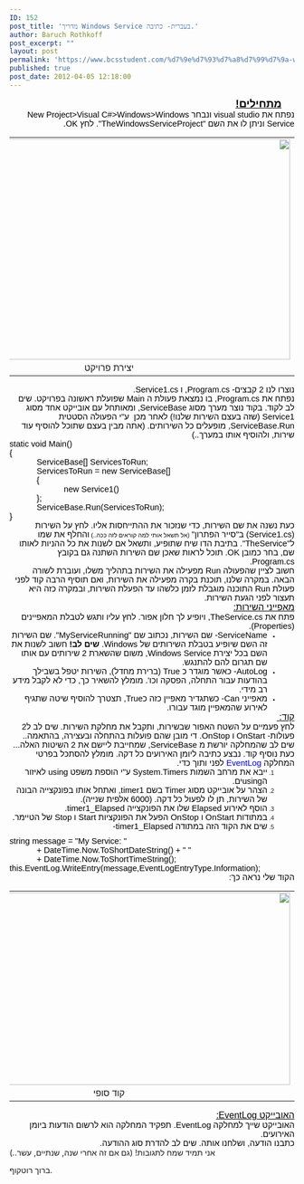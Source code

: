 ```yaml
---
ID: 152
post_title: 'מדריך Windows Service בעברית- כתיבה.'
author: Baruch Rothkoff
post_excerpt: ""
layout: post
permalink: 'https://www.bcsstudent.com/%d7%9e%d7%93%d7%a8%d7%99%d7%9a-windows-service-%d7%91%d7%a2%d7%91%d7%a8%d7%99%d7%aa-%d7%9b%d7%aa%d7%99%d7%91%d7%94/'
published: true
post_date: 2012-04-05 12:18:00
---
```

<div dir="rtl" style="text-align: right;">
<div class="OutlineElement Rtl SCX155025806" style="font-family: Calibri, sans-serif; font-size: 11px; text-align: -webkit-auto; margin: 0; padding: 0;">
<div class="Paragraph Rtl SCX155025806" style="color: windowtext; direction: rtl; font-size: 8pt; height: auto; margin-right: 23px; text-align: right; vertical-align: baseline; width: auto; word-wrap: normal !important; padding: 0;"><span class="TextRun Underlined SCX155025806" style="font-size: 14pt; font-weight: bold; text-decoration: underline; word-wrap: normal !important; margin: 0; padding: 0;" xml:lang="HE-IL">מתחילים!</span><span class="EOP SCX155025806" style="font-size: 14pt; word-wrap: normal !important; margin: 0; padding: 0;"> </span></div>
</div>
<div class="OutlineElement Rtl SCX155025806" style="font-family: Calibri, sans-serif; font-size: 11px; text-align: -webkit-auto; margin: 0; padding: 0;">
<div class="Paragraph Rtl SCX155025806" style="color: windowtext; direction: rtl; font-size: 8pt; text-align: right; vertical-align: baseline; word-wrap: normal !important; padding: 0;"><span class="TextRun SCX155025806" style="font-size: 11pt; word-wrap: normal !important; margin: 0; padding: 0;" xml:lang="HE-IL">נפתח את visual studio ונבחר New Project&gt;Visual C#&gt;Windows&gt;Windows Service וניתן לו את השם "TheWindowsServiceProject". לחץ OK.</span><span class="EOP SCX155025806" style="font-size: 11pt; word-wrap: normal !important; margin: 0; padding: 0;"> </span></div>
</div>
<div class="OutlineElement Rtl SCX155025806" style="font-family: Calibri, sans-serif; font-size: 11px; text-align: -webkit-auto; margin: 0; padding: 0;">
<table class="tr-caption-container" style="margin-left: auto; margin-right: auto; text-align: center;" cellspacing="0" cellpadding="0" align="center">
<tbody>
<tr>
<td style="text-align: center;"><img class="WACImage SCX155025806" src="https://word-edit.officeapps.live.com/we/GetImage.ashx?Fi=SDEC96D5B09D87A2E9!362&amp;C=1__BL2-SKY-WAC-WSHI&amp;ak=t%3d0%26s%3d0%26v%3d!ADDjYhbvrchTdE8&amp;ObjectDataBlobId={c1c03d12-fae9-53de-9652-4899f0a0299d}{1}&amp;Word=1" alt="" width="640" height="390" /></td>
</tr>
<tr>
<td class="tr-caption" style="text-align: center;">יצירת פרויקט</td>
</tr>
</tbody>
</table>
</div>
<div class="OutlineElement Rtl SCX155025806" style="font-family: Calibri, sans-serif; font-size: 11px; text-align: -webkit-auto; margin: 0; padding: 0;">
<div class="Paragraph Rtl SCX155025806" style="color: windowtext; direction: rtl; font-size: 8pt; text-align: right; vertical-align: baseline; word-wrap: normal !important; padding: 0;"></div>
</div>
<div class="OutlineElement Rtl SCX155025806" style="font-family: Calibri, sans-serif; font-size: 11px; text-align: -webkit-auto; margin: 0; padding: 0;">
<div class="Paragraph Rtl SCX155025806" style="color: windowtext; direction: rtl; font-size: 8pt; text-align: right; vertical-align: baseline; word-wrap: normal !important; padding: 0;"><span class="TextRun SCX155025806" style="font-size: 11pt; word-wrap: normal !important; margin: 0; padding: 0;" xml:lang="HE-IL">נוצרו לנו 2 קבצים- Program.cs, ו Service1.cs.</span><span class="EOP SCX155025806" style="font-size: 11pt; word-wrap: normal !important; margin: 0; padding: 0;"> </span></div>
</div>
<div class="OutlineElement Rtl SCX155025806" style="font-family: Calibri, sans-serif; font-size: 11px; text-align: -webkit-auto; margin: 0; padding: 0;">
<div class="Paragraph Rtl SCX155025806" style="color: windowtext; direction: rtl; font-size: 8pt; text-align: right; vertical-align: baseline; word-wrap: normal !important; padding: 0;"><span class="TextRun SCX155025806" style="font-size: 11pt; word-wrap: normal !important; margin: 0; padding: 0;" xml:lang="HE-IL">נפתח את Program.cs, בו נמצאת פעולת ה Main שפועלת ראשונה בפרויקט. שים לב לקוד. בקוד נוצר מערך מסוג ServiceBase, ומאותחל עם אובייקט אחד מסוג Service1 (שזה בעצם השירות שלנו!) לאחר מכן  ע"י הפעולה הסטטית ServiceBase.Run, מופעלים כל השירותים. (אתה מבין בעצם שתוכל להוסיף עוד שירות, ולהוסיף אותו במערך..)</span><span class="EOP SCX155025806" style="font-size: 11pt; word-wrap: normal !important; margin: 0; padding: 0;"> </span></div>
</div>
<div class="OutlineElement Ltr SCX155025806" style="font-family: Calibri, sans-serif; font-size: 11px; text-align: -webkit-auto; margin: 0; padding: 0;">
<div class="Paragraph SCX155025806" dir="ltr" style="color: windowtext; font-size: 8pt; text-align: left; vertical-align: baseline; word-wrap: normal !important; padding: 0;"><span class="TextRun SCX155025806" style="font-size: 11pt; word-wrap: normal !important; margin: 0; padding: 0;" xml:lang="EN-US">static void Main()</span><span class="EOP SCX155025806" style="font-size: 11pt; word-wrap: normal !important; margin: 0; padding: 0;"> </span></div>
</div>
<div class="OutlineElement Ltr SCX155025806" dir="ltr" style="font-family: Calibri, sans-serif; font-size: 11px; text-align: -webkit-auto; margin: 0; padding: 0;">
<div class="Paragraph SCX155025806" style="color: windowtext; font-size: 8pt; text-align: left; vertical-align: baseline; word-wrap: normal !important; padding: 0;"><span class="TextRun SCX155025806" style="font-size: 11pt; word-wrap: normal !important; margin: 0; padding: 0;" xml:lang="HE-IL">{</span><span class="EOP SCX155025806" style="font-size: 11pt; word-wrap: normal !important; margin: 0; padding: 0;"> </span></div>
</div>
<div class="OutlineElement Ltr SCX155025806" dir="ltr" style="font-family: Calibri, sans-serif; font-size: 11px; text-align: -webkit-auto; text-indent: 48px; margin: 0; padding: 0;">
<div class="Paragraph SCX155025806" style="color: windowtext; font-size: 8pt; text-align: left; vertical-align: baseline; word-wrap: normal !important; padding: 0;"><span class="TextRun SCX155025806" style="font-size: 11pt; word-wrap: normal !important; margin: 0; padding: 0;" xml:lang="EN-US">ServiceBase[] ServicesToRun;</span><span class="EOP SCX155025806" style="font-size: 11pt; word-wrap: normal !important; margin: 0; padding: 0;"> </span></div>
</div>
<div class="OutlineElement Ltr SCX155025806" dir="ltr" style="font-family: Calibri, sans-serif; font-size: 11px; text-align: -webkit-auto; text-indent: 48px; margin: 0; padding: 0;">
<div class="Paragraph SCX155025806" style="color: windowtext; font-size: 8pt; text-align: left; vertical-align: baseline; word-wrap: normal !important; padding: 0;"><span class="TextRun SCX155025806" style="font-size: 11pt; word-wrap: normal !important; margin: 0; padding: 0;" xml:lang="EN-US">ServicesToRun = new ServiceBase[] </span><span class="EOP SCX155025806" style="font-size: 11pt; word-wrap: normal !important; margin: 0; padding: 0;"> </span></div>
</div>
<div class="OutlineElement Ltr SCX155025806" dir="ltr" style="font-family: Calibri, sans-serif; font-size: 11px; text-align: -webkit-auto; margin: 0 0 0 48px; padding: 0;">
<div class="Paragraph SCX155025806" style="color: windowtext; font-size: 8pt; text-align: left; vertical-align: baseline; word-wrap: normal !important; padding: 0;"><span class="TextRun SCX155025806" style="font-size: 11pt; word-wrap: normal !important; margin: 0; padding: 0;" xml:lang="HE-IL">{ </span><span class="EOP SCX155025806" style="font-size: 11pt; word-wrap: normal !important; margin: 0; padding: 0;"> </span></div>
</div>
<div class="OutlineElement Ltr SCX155025806" dir="ltr" style="font-family: Calibri, sans-serif; font-size: 11px; text-align: -webkit-auto; margin: 0 0 0 96px; padding: 0;">
<div class="Paragraph SCX155025806" style="color: windowtext; font-size: 8pt; text-align: left; vertical-align: baseline; word-wrap: normal !important; padding: 0;"><span class="TextRun SCX155025806" style="font-size: 11pt; word-wrap: normal !important; margin: 0; padding: 0;" xml:lang="EN-US">new Service1() </span><span class="EOP SCX155025806" style="font-size: 11pt; word-wrap: normal !important; margin: 0; padding: 0;"> </span></div>
</div>
<div class="OutlineElement Ltr SCX155025806" dir="ltr" style="font-family: Calibri, sans-serif; font-size: 11px; text-align: -webkit-auto; margin: 0 0 0 48px; padding: 0;">
<div class="Paragraph SCX155025806" style="color: windowtext; font-size: 8pt; text-align: left; vertical-align: baseline; word-wrap: normal !important; padding: 0;"><span class="TextRun SCX155025806" style="font-size: 11pt; word-wrap: normal !important; margin: 0; padding: 0;" xml:lang="HE-IL">};</span><span class="EOP SCX155025806" style="font-size: 11pt; word-wrap: normal !important; margin: 0; padding: 0;"> </span></div>
</div>
<div class="OutlineElement Ltr SCX155025806" dir="ltr" style="font-family: Calibri, sans-serif; font-size: 11px; text-align: -webkit-auto; margin: 0 0 0 48px; padding: 0;">
<div class="Paragraph SCX155025806" style="color: windowtext; font-size: 8pt; text-align: left; vertical-align: baseline; word-wrap: normal !important; padding: 0;"><span class="TextRun SCX155025806" style="font-size: 11pt; word-wrap: normal !important; margin: 0; padding: 0;" xml:lang="EN-US">ServiceBase.Run(ServicesToRun);</span><span class="EOP SCX155025806" style="font-size: 11pt; word-wrap: normal !important; margin: 0; padding: 0;"> </span></div>
</div>
<div class="OutlineElement Ltr SCX155025806" dir="ltr" style="font-family: Calibri, sans-serif; font-size: 11px; text-align: -webkit-auto; margin: 0; padding: 0;">
<div class="Paragraph SCX155025806" style="color: windowtext; font-size: 8pt; text-align: left; vertical-align: baseline; word-wrap: normal !important; padding: 0;"><span class="TextRun SCX155025806" style="font-size: 11pt; word-wrap: normal !important; margin: 0; padding: 0;" xml:lang="HE-IL">}</span><span class="EOP SCX155025806" style="font-size: 11pt; word-wrap: normal !important; margin: 0; padding: 0;"> </span></div>
</div>
<div class="OutlineElement Rtl SCX155025806" style="font-family: Calibri, sans-serif; font-size: 11px; text-align: -webkit-auto; margin: 0; padding: 0;">
<div class="Paragraph Rtl SCX155025806" style="color: windowtext; direction: rtl; font-size: 8pt; text-align: right; vertical-align: baseline; word-wrap: normal !important; padding: 0;"><span class="TextRun SCX155025806" style="font-size: 11pt; word-wrap: normal !important; margin: 0; padding: 0;" xml:lang="HE-IL">כעת נשנה את שם השירות, כדי שנזכור את ההתייחסות אליו. לחץ על השירות (Service1.cs) ב"סייר הפתרון" </span><span class="TextRun SCX155025806" style="font-size: 8pt; word-wrap: normal !important; margin: 0; padding: 0;" xml:lang="HE-IL">(אל תשאל אותי למה קוראים לזה ככה..) </span><span class="TextRun SCX155025806" style="font-size: 11pt; word-wrap: normal !important; margin: 0; padding: 0;" xml:lang="HE-IL">והחלף את שמו ל"TheService". בתיבת הדו שיח שתופיע, ותשאל אם לשנות את כל ההניות לאותו שם, בחר כמובן OK. תוכל לראות שאכן שם השירות השתנה גם בקובץ Program.cs.</span><span class="EOP SCX155025806" style="font-size: 11pt; word-wrap: normal !important; margin: 0; padding: 0;"> </span></div>
</div>
<div class="OutlineElement Rtl SCX155025806" style="font-family: Calibri, sans-serif; font-size: 11px; text-align: -webkit-auto; margin: 0; padding: 0;">
<div class="Paragraph Rtl SCX155025806" style="color: windowtext; direction: rtl; font-size: 8pt; text-align: right; vertical-align: baseline; word-wrap: normal !important; padding: 0;"><span class="TextRun SCX155025806" style="font-size: 11pt; word-wrap: normal !important; margin: 0; padding: 0;" xml:lang="HE-IL">חשוב לציין שהפעולה Run מפעילה את השירות בתהליך משלו, ועוברת לשורה הבאה. במקרה שלנו, תוכנת בקרה מפעילה את השירות, ואם תוסיף הרבה קוד לפני פעולת Run התוכנה מוגבלת לזמן כלשהו עד הפעלת השירות, ובמקרה כזה היא תעצור לפני הגעת השירות.</span><span class="EOP SCX155025806" style="font-size: 11pt; word-wrap: normal !important; margin: 0; padding: 0;"> </span></div>
</div>
<div class="OutlineElement Rtl SCX155025806" style="font-family: Calibri, sans-serif; font-size: 11px; text-align: -webkit-auto; margin: 0; padding: 0;">
<div class="Paragraph Rtl SCX155025806" style="color: windowtext; direction: rtl; font-size: 8pt; text-align: right; vertical-align: baseline; word-wrap: normal !important; padding: 0;"></div>
</div>
<div class="OutlineElement Rtl SCX155025806" style="font-family: Calibri, sans-serif; font-size: 11px; text-align: -webkit-auto; margin: 0; padding: 0;">
<div class="Paragraph Rtl SCX155025806" style="color: windowtext; direction: rtl; font-size: 8pt; text-align: right; vertical-align: baseline; word-wrap: normal !important; padding: 0;"><span class="TextRun Underlined SCX155025806" style="font-size: 12pt; text-decoration: underline; word-wrap: normal !important; margin: 0; padding: 0;" xml:lang="HE-IL">מאפייני השירות:</span><span class="EOP SCX155025806" style="font-size: 12pt; word-wrap: normal !important; margin: 0; padding: 0;"> </span></div>
</div>
<div class="OutlineElement Rtl SCX155025806" style="font-family: Calibri, sans-serif; font-size: 11px; text-align: -webkit-auto; margin: 0; padding: 0;">
<div class="Paragraph Rtl SCX155025806" style="color: windowtext; direction: rtl; font-size: 8pt; text-align: right; vertical-align: baseline; word-wrap: normal !important; padding: 0;"><span class="TextRun SCX155025806" style="font-size: 11pt; word-wrap: normal !important; margin: 0; padding: 0;" xml:lang="HE-IL">פתח את TheService.cs, ויופיע לך חלון אפור. לחץ עליו ותגש לטבלת המאפיינים (Properties).</span><span class="EOP SCX155025806" style="font-size: 11pt; word-wrap: normal !important; margin: 0; padding: 0;"> </span></div>
</div>
<ul class="BulletListStyle1 SCX155025806" style="font-family: Calibri, sans-serif; font-size: 11px; text-align: -webkit-auto; margin: 0; padding: 0;">
 	<li class="OutlineElement Rtl SCX155025806" style="font-size: 8pt; vertical-align: baseline; margin: 0 48px 0 0; padding: 0;">
<div class="Paragraph Rtl SCX155025806" style="color: windowtext; direction: rtl; font-size: 8pt; text-align: right; vertical-align: baseline; word-wrap: normal !important; padding: 0;"><span class="TextRun SCX155025806" style="font-size: 11pt; word-wrap: normal !important; margin: 0; padding: 0;" xml:lang="EN-US">ServiceName- שם השירות, נכתוב שם "MyServiceRunning". שם השירות זה השם שיופיע בטבלת השירותים של Windows. </span><span class="TextRun SCX155025806" style="font-size: 11pt; font-weight: bold; word-wrap: normal !important; margin: 0; padding: 0;" xml:lang="HE-IL">שים לב!</span><span class="TextRun SCX155025806" style="font-size: 11pt; word-wrap: normal !important; margin: 0; padding: 0;" xml:lang="HE-IL"> חשוב לשנות את השם בכל יצירת Windows Service, משום שהשארת 2 שירותים עם אותו שם תגרום להם להתנגש.</span><span class="EOP SCX155025806" style="font-size: 11pt; word-wrap: normal !important; margin: 0; padding: 0;"> </span></div></li>
 	<li class="OutlineElement Rtl SCX155025806" style="font-size: 8pt; vertical-align: baseline; margin: 0 48px 0 0; padding: 0;">
<div class="Paragraph Rtl SCX155025806" style="color: windowtext; direction: rtl; font-size: 8pt; text-align: right; vertical-align: baseline; word-wrap: normal !important; padding: 0;"><span class="TextRun SCX155025806" style="font-size: 11pt; word-wrap: normal !important; margin: 0; padding: 0;" xml:lang="EN-US">AutoLog- כאשר מוגדר כ True (ברירת מחדל), השירות יטפל בשבילך בהודעות עבור התחלה, הפסקה וכו'. מומלץ להשאיר כך, כדי לא לקבל מידע רב מידי.</span><span class="EOP SCX155025806" style="font-size: 11pt; word-wrap: normal !important; margin: 0; padding: 0;"> </span></div></li>
 	<li class="OutlineElement Rtl SCX155025806" style="font-size: 8pt; vertical-align: baseline; margin: 0 48px 0 0; padding: 0;">
<div class="Paragraph Rtl SCX155025806" style="color: windowtext; direction: rtl; font-size: 8pt; text-align: right; vertical-align: baseline; word-wrap: normal !important; padding: 0;"><span class="TextRun SCX155025806" style="font-size: 11pt; word-wrap: normal !important; margin: 0; padding: 0;" xml:lang="HE-IL">מאפייני Can- כשתגדיר מאפיין כזה כTrue, תצטרך להוסיף שיטה שתגיף לאירוע שהמאפיין מוגד עבורו.</span><span class="EOP SCX155025806" style="font-size: 11pt; word-wrap: normal !important; margin: 0; padding: 0;"> </span></div></li>
</ul>
<div class="OutlineElement Rtl SCX155025806" style="font-family: Calibri, sans-serif; font-size: 11px; text-align: -webkit-auto; margin: 0; padding: 0;">
<div class="Paragraph Rtl SCX155025806" style="color: windowtext; direction: rtl; font-size: 8pt; text-align: right; vertical-align: baseline; word-wrap: normal !important; padding: 0;"></div>
</div>
<div class="OutlineElement Rtl SCX155025806" style="font-family: Calibri, sans-serif; font-size: 11px; text-align: -webkit-auto; margin: 0; padding: 0;">
<div class="Paragraph Rtl SCX155025806" style="color: windowtext; direction: rtl; font-size: 8pt; text-align: right; vertical-align: baseline; word-wrap: normal !important; padding: 0;"><span class="TextRun Underlined SCX155025806" style="font-size: 12pt; text-decoration: underline; word-wrap: normal !important; margin: 0; padding: 0;" xml:lang="HE-IL">קוד:</span><span class="TextRun Underlined SCX155025806" style="font-size: 12pt; text-decoration: underline; word-wrap: normal !important; margin: 0; padding: 0;" xml:lang="HE-IL"> </span><span class="EOP SCX155025806" style="font-size: 12pt; word-wrap: normal !important; margin: 0; padding: 0;"> </span></div>
</div>
<div class="OutlineElement Rtl SCX155025806" style="font-family: Calibri, sans-serif; font-size: 11px; text-align: -webkit-auto; margin: 0; padding: 0;">
<div class="Paragraph Rtl SCX155025806" style="color: windowtext; direction: rtl; font-size: 8pt; text-align: right; vertical-align: baseline; word-wrap: normal !important; padding: 0;"><span class="TextRun SCX155025806" style="font-size: 11pt; word-wrap: normal !important; margin: 0; padding: 0;" xml:lang="HE-IL">לחץ פעמיים על השטח האפור שבשירות, ותקבל את מחלקת השירות. שים לב ל2 פעולות- OnStart ו OnStop. די מובן שהם פועלות בהתחלה ובעצירה, בהתאמה.. שים לב שהמחלקה יורשת מ ServiceBase, שמחייבת ליישם את 2 השיטות האלה...</span><span class="EOP SCX155025806" style="font-size: 11pt; word-wrap: normal !important; margin: 0; padding: 0;"> </span></div>
</div>
<div class="OutlineElement Rtl SCX155025806" style="font-family: Calibri, sans-serif; font-size: 11px; text-align: -webkit-auto; margin: 0; padding: 0;">
<div class="Paragraph Rtl SCX155025806" style="color: windowtext; direction: rtl; font-size: 8pt; text-align: right; vertical-align: baseline; word-wrap: normal !important; padding: 0;"><span class="TextRun SCX155025806" style="font-size: 11pt; word-wrap: normal !important; margin: 0; padding: 0;" xml:lang="HE-IL">כעת נוסיף קוד. נבצע כתיבה ליומן האירועים כל דקה. מומלץ להסתכל בפרטי המחלקה </span><a class="Hyperlink SCX155025806" style="text-decoration: none; word-wrap: normal !important; margin: 0; padding: 0;" href="http://msdn.microsoft.com/en-us/library/system.diagnostics.eventlog.aspx"><span class="TextRun SCX155025806" style="color: blue; font-size: 11pt; word-wrap: normal !important; margin: 0; padding: 0;" xml:lang="EN-US">EventLog</span></a><span class="TextRun SCX155025806" style="font-size: 11pt; word-wrap: normal !important; margin: 0; padding: 0;" xml:lang="HE-IL"> לפני ותוך כדי.</span><span class="EOP SCX155025806" style="font-size: 11pt; word-wrap: normal !important; margin: 0; padding: 0;"> </span></div>
</div>
<ol class="NumberListStyle5 SCX155025806" style="font-family: Calibri, sans-serif; font-size: 11px; text-align: -webkit-auto; margin: 0; padding: 0;" start="1">
 	<li class="OutlineElement Rtl SCX155025806" style="font-size: 8pt; vertical-align: baseline; margin: 0 48px 0 0; padding: 0;">
<div class="Paragraph Rtl SCX155025806" style="color: windowtext; direction: rtl; font-size: 8pt; text-align: right; vertical-align: baseline; word-wrap: normal !important; padding: 0;"><span class="TextRun SCX155025806" style="font-size: 11pt; word-wrap: normal !important; margin: 0; padding: 0;" xml:lang="HE-IL">ייבא את מרחב השמות System.Timers ע"י הוספת משפט using לאיזור הusingים.</span><span class="EOP SCX155025806" style="font-size: 11pt; word-wrap: normal !important; margin: 0; padding: 0;"> </span></div></li>
 	<li class="OutlineElement Rtl SCX155025806" style="font-size: 8pt; vertical-align: baseline; margin: 0 48px 0 0; padding: 0;">
<div class="Paragraph Rtl SCX155025806" style="color: windowtext; direction: rtl; font-size: 8pt; text-align: right; vertical-align: baseline; word-wrap: normal !important; padding: 0;"><span class="TextRun SCX155025806" style="font-size: 11pt; word-wrap: normal !important; margin: 0; padding: 0;" xml:lang="HE-IL">הצהר על אובייקט מסוג Timer בשם timer1, ואתחל אותו בפונקצייה הבונה של השירות, תן לו לפעול כל דקה. (6000 אלפית שנייה).</span><span class="EOP SCX155025806" style="font-size: 11pt; word-wrap: normal !important; margin: 0; padding: 0;"> </span></div></li>
 	<li class="OutlineElement Rtl SCX155025806" style="font-size: 8pt; vertical-align: baseline; margin: 0 48px 0 0; padding: 0;">
<div class="Paragraph Rtl SCX155025806" style="color: windowtext; direction: rtl; font-size: 8pt; text-align: right; vertical-align: baseline; word-wrap: normal !important; padding: 0;"><span class="TextRun SCX155025806" style="font-size: 11pt; word-wrap: normal !important; margin: 0; padding: 0;" xml:lang="HE-IL">הוסף לאירוע Elapsed שלו את הפונקצייה timer1_Elapsed.</span><span class="EOP SCX155025806" style="font-size: 11pt; word-wrap: normal !important; margin: 0; padding: 0;"> </span></div></li>
 	<li class="OutlineElement Rtl SCX155025806" style="font-size: 8pt; vertical-align: baseline; margin: 0 48px 0 0; padding: 0;">
<div class="Paragraph Rtl SCX155025806" style="color: windowtext; direction: rtl; font-size: 8pt; text-align: right; vertical-align: baseline; word-wrap: normal !important; padding: 0;"><span class="TextRun SCX155025806" style="font-size: 11pt; word-wrap: normal !important; margin: 0; padding: 0;" xml:lang="HE-IL">במתודות OnStart ו OnStop הפעל את הפונקציות Start ו Stop של הטיימר.</span><span class="EOP SCX155025806" style="font-size: 11pt; word-wrap: normal !important; margin: 0; padding: 0;"> </span></div></li>
 	<li class="OutlineElement Rtl SCX155025806" style="font-size: 8pt; vertical-align: baseline; margin: 0 48px 0 0; padding: 0;">
<div class="Paragraph Rtl SCX155025806" style="color: windowtext; direction: rtl; font-size: 8pt; text-align: right; vertical-align: baseline; word-wrap: normal !important; padding: 0;"><span class="TextRun SCX155025806" style="font-size: 11pt; word-wrap: normal !important; margin: 0; padding: 0;" xml:lang="HE-IL">שים את הקוד הזה במתודה timer1_Elapsed-</span><span class="EOP SCX155025806" style="font-size: 11pt; word-wrap: normal !important; margin: 0; padding: 0;"> </span></div>
<p dir="ltr"></p>
</li>
</ol>
<div class="OutlineElement Ltr SCX155025806" dir="ltr" style="font-family: Calibri, sans-serif; font-size: 11px; text-align: -webkit-auto; margin: 0; padding: 0;">
<div class="Paragraph SCX155025806" style="color: windowtext; font-size: 8pt; text-align: left; vertical-align: baseline; word-wrap: normal !important; padding: 0;"><span class="TextRun SCX155025806" style="font-size: 11pt; word-wrap: normal !important; margin: 0; padding: 0;" xml:lang="EN-US">string message = "My Service: "</span><span class="EOP SCX155025806" style="font-size: 11pt; word-wrap: normal !important; margin: 0; padding: 0;"> </span></div>
</div>
<div class="OutlineElement Ltr SCX155025806" dir="ltr" style="font-family: Calibri, sans-serif; font-size: 11px; text-align: -webkit-auto; text-indent: 48px; margin: 0; padding: 0;">
<div class="Paragraph SCX155025806" style="color: windowtext; font-size: 8pt; text-align: left; vertical-align: baseline; word-wrap: normal !important; padding: 0;"><span class="TextRun SCX155025806" style="font-size: 11pt; word-wrap: normal !important; margin: 0; padding: 0;" xml:lang="EN-US">+ DateTime.Now.ToShortDateString() + " "</span><span class="EOP SCX155025806" style="font-size: 11pt; word-wrap: normal !important; margin: 0; padding: 0;"> </span></div>
</div>
<div class="OutlineElement Ltr SCX155025806" dir="ltr" style="font-family: Calibri, sans-serif; font-size: 11px; text-align: -webkit-auto; text-indent: 48px; margin: 0; padding: 0;">
<div class="Paragraph SCX155025806" style="color: windowtext; font-size: 8pt; text-align: left; vertical-align: baseline; word-wrap: normal !important; padding: 0;"><span class="TextRun SCX155025806" style="font-size: 11pt; word-wrap: normal !important; margin: 0; padding: 0;" xml:lang="EN-US">+ DateTime.Now.ToShortTimeString();</span><span class="EOP SCX155025806" style="font-size: 11pt; word-wrap: normal !important; margin: 0; padding: 0;"> </span></div>
</div>
<div class="OutlineElement Ltr SCX155025806" dir="ltr" style="font-family: Calibri, sans-serif; font-size: 11px; text-align: -webkit-auto; margin: 0; padding: 0;">
<div class="Paragraph SCX155025806" style="color: windowtext; font-size: 8pt; text-align: left; vertical-align: baseline; word-wrap: normal !important; padding: 0;"><span class="TextRun SCX155025806" style="font-size: 11pt; word-wrap: normal !important; margin: 0; padding: 0;" xml:lang="EN-US">this.EventLog.WriteEntry(message,EventLogEntryType.Information);</span><span class="EOP SCX155025806" style="font-size: 11pt; word-wrap: normal !important; margin: 0; padding: 0;"> </span></div>
</div>
<div class="OutlineElement Ltr SCX155025806" dir="ltr" style="font-family: Calibri, sans-serif; font-size: 11px; text-align: -webkit-auto; margin: 0; padding: 0;">
<div class="Paragraph SCX155025806" style="color: windowtext; font-size: 8pt; text-align: left; vertical-align: baseline; word-wrap: normal !important; padding: 0;"></div>
</div>
<div class="OutlineElement Rtl SCX155025806" style="font-family: Calibri, sans-serif; font-size: 11px; text-align: -webkit-auto; margin: 0; padding: 0;">
<div class="Paragraph Rtl SCX155025806" style="color: windowtext; direction: rtl; font-size: 8pt; text-align: right; vertical-align: baseline; word-wrap: normal !important; padding: 0;"><span class="TextRun SCX155025806" style="font-size: 11pt; word-wrap: normal !important; margin: 0; padding: 0;" xml:lang="HE-IL">הקוד שלי נראה כך:</span><span class="EOP SCX155025806" style="font-size: 11pt; word-wrap: normal !important; margin: 0; padding: 0;"> </span></div>
</div>
<div class="OutlineElement Rtl SCX155025806" style="font-family: Calibri, sans-serif; font-size: 11px; text-align: -webkit-auto; margin: 0; padding: 0;">
<div class="Paragraph Rtl SCX155025806" style="color: windowtext; direction: rtl; font-size: 8pt; text-align: right; vertical-align: baseline; word-wrap: normal !important; padding: 0;"></div>
</div>
<div class="OutlineElement Rtl SCX155025806" style="font-family: Calibri, sans-serif; font-size: 11px; text-align: -webkit-auto; margin: 0; padding: 0;">
<table class="tr-caption-container" style="margin-left: auto; margin-right: auto; text-align: center;" cellspacing="0" cellpadding="0" align="center">
<tbody>
<tr>
<td style="text-align: center;"><img class="WACImage SCX155025806" title="" src="https://word-edit.officeapps.live.com/we/GetImage.ashx?Fi=SDEC96D5B09D87A2E9!362&amp;C=1__BL2-SKY-WAC-WSHI&amp;ak=t%3d0%26s%3d0%26v%3d!ADDjYhbvrchTdE8&amp;ObjectDataBlobId={90690639-be65-57dd-ba8e-8520886c9898}{1}&amp;Word=1" alt="" width="640" height="340" /></td>
</tr>
<tr>
<td class="tr-caption" style="text-align: center;">קוד סופי</td>
</tr>
</tbody>
</table>
</div>
<div class="OutlineElement Rtl SCX155025806" style="font-family: Calibri, sans-serif; font-size: 11px; text-align: -webkit-auto; margin: 0; padding: 0;">
<div class="Paragraph Rtl SCX155025806" style="color: windowtext; direction: rtl; font-size: 8pt; text-align: right; vertical-align: baseline; word-wrap: normal !important; padding: 0;"></div>
</div>
<div class="OutlineElement Rtl SCX155025806" style="font-family: Calibri, sans-serif; font-size: 11px; text-align: -webkit-auto; margin: 0; padding: 0;">
<div class="Paragraph Rtl SCX155025806" style="color: windowtext; direction: rtl; font-size: 8pt; text-align: right; vertical-align: baseline; word-wrap: normal !important; padding: 0;"><span class="TextRun Underlined SCX155025806" style="font-size: 12pt; text-decoration: underline; word-wrap: normal !important; margin: 0; padding: 0;" xml:lang="HE-IL">האובייקט EventLog:</span><span class="EOP SCX155025806" style="font-size: 12pt; word-wrap: normal !important; margin: 0; padding: 0;"> </span></div>
</div>
<div class="OutlineElement Rtl SCX155025806" style="font-family: Calibri, sans-serif; font-size: 11px; text-align: -webkit-auto; margin: 0; padding: 0;">
<div class="Paragraph Rtl SCX155025806" style="color: windowtext; direction: rtl; font-size: 8pt; text-align: right; vertical-align: baseline; word-wrap: normal !important; padding: 0;"><span class="TextRun SCX155025806" style="font-size: 11pt; word-wrap: normal !important; margin: 0; padding: 0;" xml:lang="HE-IL">האובייקט שייך למחלקה EventLog. </span><span class="TextRun SCX155025806" style="font-size: 11pt; word-wrap: normal !important; margin: 0; padding: 0;" xml:lang="HE-IL">תפקיד המחלקה הוא לרשום הודעות ביומן האירועים.</span><span class="EOP SCX155025806" style="font-size: 11pt; word-wrap: normal !important; margin: 0; padding: 0;"> </span></div>
</div>
<div class="OutlineElement Rtl SCX155025806" style="font-family: Calibri, sans-serif; font-size: 11px; text-align: -webkit-auto; margin: 0; padding: 0;">
<div class="Paragraph Rtl SCX155025806" style="color: windowtext; direction: rtl; font-size: 8pt; text-align: right; vertical-align: baseline; word-wrap: normal !important; padding: 0;"><span class="TextRun SCX155025806" style="font-size: 11pt; word-wrap: normal !important; margin: 0; padding: 0;" xml:lang="HE-IL">כתבנו הודעה, ושלחנו אותה. שים לב להדרת סוג ההודעה.</span><span class="EOP SCX155025806" style="font-size: 11pt; word-wrap: normal !important; margin: 0; padding: 0;"> </span></div>
</div>
</div>
<div class="blogger-post-footer">אני תמיד שמח לתגובות!
(גם אם זה אחרי שנה, שנתיים, עשר..)

ברוך רוטקוף.

</div>